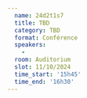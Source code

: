 ```yaml
---
  name: 24d2t1s7
  title: TBD
  category: TBD
  format: Conférence
  speakers: 
    - 
  room: Auditorium
  slot: 11/10/2024
  time_start: '15h45'
  time_end: '16h30'
---
```

